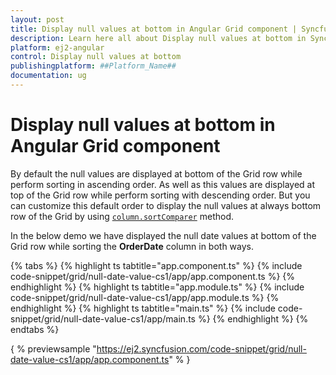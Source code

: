 ```yaml
---
layout: post
title: Display null values at bottom in Angular Grid component | Syncfusion
description: Learn here all about Display null values at bottom in Syncfusion ##Platform_Name## Grid component of Syncfusion Essential JS 2 and more.
platform: ej2-angular
control: Display null values at bottom 
publishingplatform: ##Platform_Name##
documentation: ug
---
```


# Display null values at bottom in Angular Grid component

By default the null values are displayed at bottom of the Grid row while perform sorting in ascending order. As well as this values are displayed at top of the Grid row while perform sorting with descending order. But you can customize this default order to display the null values at always bottom row of the Grid by using [`column.sortComparer`](../../api/grid/column/#sortcomparer) method.

In the below demo we have displayed the null date values at bottom of the Grid row while sorting the **OrderDate** column in both ways.

{% tabs %}
{% highlight ts tabtitle="app.component.ts" %}
{% include code-snippet/grid/null-date-value-cs1/app/app.component.ts %}
{% endhighlight %}
{% highlight ts tabtitle="app.module.ts" %}
{% include code-snippet/grid/null-date-value-cs1/app/app.module.ts %}
{% endhighlight %}
{% highlight ts tabtitle="main.ts" %}
{% include code-snippet/grid/null-date-value-cs1/app/main.ts %}
{% endhighlight %}
{% endtabs %}
  
{ % previewsample "https://ej2.syncfusion.com/code-snippet/grid/null-date-value-cs1/app/app.component.ts" % }